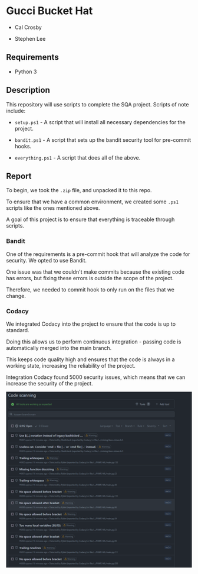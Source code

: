 # Gucci Bucket Hat

- Cal Crosby

- Stephen Lee

## Requirements

- Python 3

## Description

This repository will use scripts to complete the SQA project. Scripts of note include:

- `setup.ps1` - A script that will install all necessary dependencies for the project.

- `bandit.ps1` - A script that sets up the bandit security tool for pre-commit hooks.

- `everything.ps1` - A script that does all of the above.

## Report

To begin, we took the `.zip` file, and unpacked it to this repo.

To ensure that we have a common environment, we created some `.ps1` scripts like the ones mentioned above.

A goal of this project is to ensure that everything is traceable through scripts.

### Bandit

One of the requirements is a pre-commit hook that will analyze the code for security. We opted to use Bandit.

One issue was that we couldn't make commits because the existing code has errors, but fixing these errors is outside the scope of the project.

Therefore, we needed to commit hook to only run on the files that we change.

### Codacy

We integrated Codacy into the project to ensure that the code is up to standard.

Doing this allows us to perform continuous integration - passing code is automatically merged into the main branch.

This keeps code quality high and ensures that the code is always in a working state, increasing the reliability of the project.

Integration Codacy found 5000 security issues, which means that we can increase the security of the project.

![codacy errors](./images/security-errors.png)
